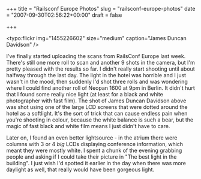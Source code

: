 +++
title = "Railsconf Europe Photos"
slug = "railsconf-europe-photos"
date = "2007-09-30T02:56:22+00:00"
draft = false

+++

<typo:flickr img="1455226602" size="medium" caption="James Duncan Davidson" />

I've finally started uploading the scans from RailsConf Europe last week. There's still one more roll to scan and another 9 shots in the camera, but I'm pretty pleased with the results so far. I didn't really start shooting until about halfway through the last day. The light in the hotel was horrible and I just wasn't in the mood, then suddenly I'd shot three rolls and was wondering where I could find another roll of Neopan 1600 at 9pm in Berlin. It didn't hurt that I found some really nice light (at least for a black and white photographer with fast film). The shot of James Duncan Davidson above was shot using one of the large LCD screens that were dotted around the hotel as a softlight. It's the sort of trick that can cause endless pain when you're shooting in colour, because the white balance is such a bear, but the magic of fast black and white film means I just didn't have to care.

Later on, I found an even better lightsource - in the atrium there were columns with 3 or 4 *big* LCDs displaying conference information, which meant they were mostly white. I spent a chunk of the evening grabbing people and asking if I could take their picture in "The best light in the building". I just wish I'd spotted it earlier in the day when there was more daylight as well, that really would have been gorgeous light.
